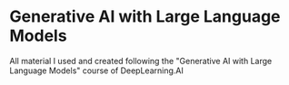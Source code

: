 # Generative AI with Large Language Models
All material I used and created following the "Generative AI with Large Language Models" course of DeepLearning.AI
